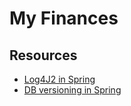 # My Finances

## Resources

* [Log4J2 in Spring](https://docs.spring.io/spring-boot/docs/current/reference/html/howto-logging.html)
* [DB versioning in Spring](https://docs.spring.io/spring-boot/docs/current/reference/html/howto-database-initialization.html)
